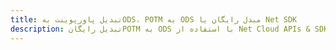 ---title: تبدیل پاورپوینت بهODS، POTM به ODS مبدل رایگان یا Net SDKdescription: تبدیل رایگانPOTM به ODS با استفاده از Net Cloud APIs & SDK. همچنین اسناد Microsoft PowerPoint را در Cloud ایجاد، ویرایش و رندر کنید.---